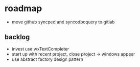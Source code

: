 # roadmap
- move github syncped and syncodbcquery to gitlab

## backlog
- invest use wxTextCompleter
- start up with recent project, close project
  -> windows appear
- use abstract factory design pattern
